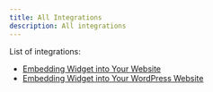 ```yaml
---
title: All Integrations
description: All integrations
---
```


List of integrations:
- [Embedding Widget into Your Website](/docs/integrations/embedding-widget-into-your-website/)
- [Embedding Widget into Your WordPress Website](/docs/integrations/embedding-widget-into-your-wordpress-website/)